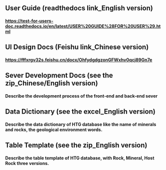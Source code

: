## User Guide (readthedocs link_English version)
#### https://test-for-users-doc.readthedocs.io/en/latest/USER%20GUIDE%28FOR%20USER%29.html

## UI Design Docs (Feishu link_Chinese version)
#### https://fffxrgv32s.feishu.cn/docx/OhfydgdgzonGFWxhv0qcj89Gn7e

## Sever Development Docs (see the zip_Chinese/English version)
#### Describe the development process of the front-end and back-end sever

## Data Dictionary (see the excel_English version)
#### Describe the data dictionary of HTG database like the name of minerals and rocks, the geological environment words.

## Table Template (see the zip_English version)
#### Describe the table template of HTG database, with Rock, Mineral, Host Rock three versions.
